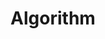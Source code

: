 ---
layout: tag-list
type: tag
title: Algorithm
slug: algorithm
category: example
sidebar: true
order: 1
description: >
   Algorithm study / Problem solutions
---